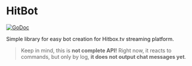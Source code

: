 # HitBot
[![GoDoc](https://godoc.org/github.com/Renerte/hitbot?status.svg)](https://godoc.org/github.com/Renerte/hitbot)

Simple library for easy bot creation for Hitbox.tv streaming platform.

> Keep in mind, this is **not complete API!** Right now, it reacts to commands, but only by log, **it does not output chat messages yet**.
